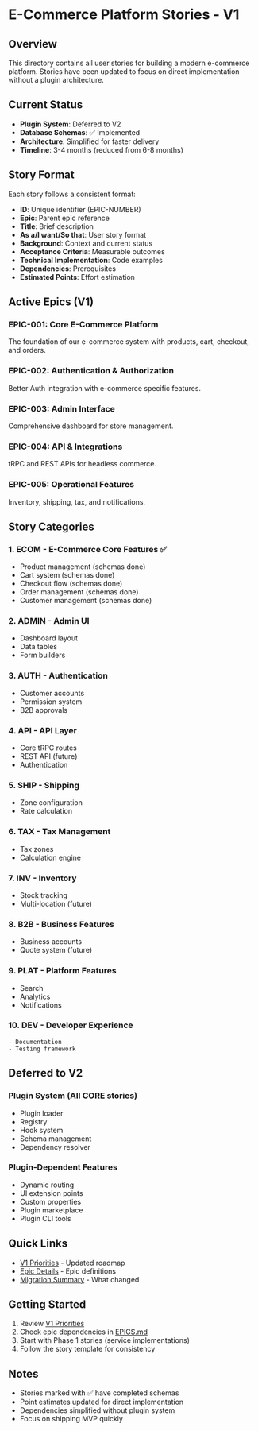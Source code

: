 # E-Commerce Platform Stories - V1

## Overview
This directory contains all user stories for building a modern e-commerce platform. Stories have been updated to focus on direct implementation without a plugin architecture.

## Current Status
- **Plugin System**: Deferred to V2
- **Database Schemas**: ✅ Implemented
- **Architecture**: Simplified for faster delivery
- **Timeline**: 3-4 months (reduced from 6-8 months)

## Story Format
Each story follows a consistent format:
- **ID**: Unique identifier (EPIC-NUMBER)
- **Epic**: Parent epic reference
- **Title**: Brief description
- **As a/I want/So that**: User story format
- **Background**: Context and current status
- **Acceptance Criteria**: Measurable outcomes
- **Technical Implementation**: Code examples
- **Dependencies**: Prerequisites
- **Estimated Points**: Effort estimation

## Active Epics (V1)

### EPIC-001: Core E-Commerce Platform
The foundation of our e-commerce system with products, cart, checkout, and orders.

### EPIC-002: Authentication & Authorization  
Better Auth integration with e-commerce specific features.

### EPIC-003: Admin Interface
Comprehensive dashboard for store management.

### EPIC-004: API & Integrations
tRPC and REST APIs for headless commerce.

### EPIC-005: Operational Features
Inventory, shipping, tax, and notifications.

## Story Categories

### 1. **ECOM** - E-Commerce Core Features ✅
   - Product management (schemas done)
   - Cart system (schemas done)
   - Checkout flow (schemas done)
   - Order management (schemas done)
   - Customer management (schemas done)

### 2. **ADMIN** - Admin UI
   - Dashboard layout
   - Data tables
   - Form builders

### 3. **AUTH** - Authentication
   - Customer accounts
   - Permission system
   - B2B approvals

### 4. **API** - API Layer
   - Core tRPC routes
   - REST API (future)
   - Authentication

### 5. **SHIP** - Shipping
   - Zone configuration
   - Rate calculation

### 6. **TAX** - Tax Management
   - Tax zones
   - Calculation engine

### 7. **INV** - Inventory
   - Stock tracking
   - Multi-location (future)

### 8. **B2B** - Business Features
   - Business accounts
   - Quote system (future)

### 9. **PLAT** - Platform Features
   - Search
   - Analytics
   - Notifications

### 10. **DEV** - Developer Experience
    - Documentation
    - Testing framework

## Deferred to V2

### Plugin System (All CORE stories)
- Plugin loader
- Registry
- Hook system
- Schema management
- Dependency resolver

### Plugin-Dependent Features
- Dynamic routing
- UI extension points
- Custom properties
- Plugin marketplace
- Plugin CLI tools

## Quick Links
- [V1 Priorities](./PRIORITIES-V1.md) - Updated roadmap
- [Epic Details](./EPICS.md) - Epic definitions
- [Migration Summary](./V1-MIGRATION-SUMMARY.md) - What changed

## Getting Started
1. Review [V1 Priorities](./PRIORITIES-V1.md)
2. Check epic dependencies in [EPICS.md](./EPICS.md)
3. Start with Phase 1 stories (service implementations)
4. Follow the story template for consistency

## Notes
- Stories marked with ✅ have completed schemas
- Point estimates updated for direct implementation
- Dependencies simplified without plugin system
- Focus on shipping MVP quickly